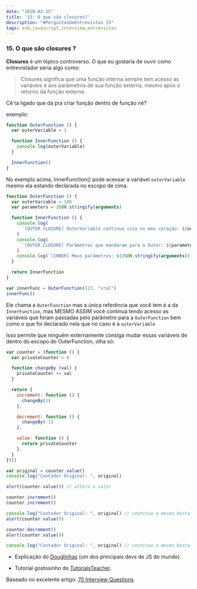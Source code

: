 ```yaml
---
date: "2020-02-15"
title: '15: O que são closures?'
description: "#PerguntasDeEntrevistas 15"
tags: es6,javascript,interview,entrevistas
---
```



### 15. O que são closures ?

**Closures** é um tópico controverso. O que eu gostaria de ouvir como entrevistador seria algo como:

> Closures significa que uma função interna sempre tem acesso as variáveis e aos parâmetros de sua função externa, mesmo após o retorno da função externa.

Cê ta ligado que dá pra criar função dentro de função né?

exemplo:

```js
function OuterFunction () {
  var outerVariable = 1

  function InnerFunction () {
    console.log(outerVariable)
  }

  InnerFunction()
}
```

No exemplo acima, InnerFunction() pode acessar a variável `outerVariable` mesmo ela estando declarada no escopo de cima.

```js
function OuterFunction () {
  var outerVariable = 100
  var parameters = JSON.stringify(arguments)

  function InnerFunction () {
    console.log(
      `[OUTER CLOSURE] OuterVariable continua viva no meu coração: ${outerVariable}`
    )
    console.log(
      `[OUTER CLOSURE] Parâmetros que mandaram para o Outer: ${parameters}`
    )
    console.log(`[INNER] Meus parâmetros: ${JSON.stringify(arguments)}`)
  }

  return InnerFunction
}

var innerFunc = OuterFunction(123, "vral")
innerFunc()
```

Ele chama a `OuterFunction` mas a única referência que você tem é a da `InnerFunction`, mas MESMO ASSIM você continua tendo acesso as variáveis que foram passadas pelo parâmetro para a `OuterFunction` bem como o que foi declarado nela que no caso é a `outerVariable`

Isso permite que ninguém externamente consiga mudar essas variáveis de dentro do escopo do OuterFunction, olha só:

```js
var counter = (function () {
  var privateCounter = 0

  function changeBy (val) {
    privateCounter += val
  }

  return {
    increment: function () {
      changeBy(1)
    },

    decrement: function () {
      changeBy(-1)
    },

    value: function () {
      return privateCounter
    },
  }
})()

var original = counter.value()
console.log("Contador Original: ", original)

alert(counter.value()) // altera o valor

counter.increment()
counter.increment()

console.log("Contador Original: ", original) // continua a mesma bosta
alert(counter.value())

counter.decrement()
alert(counter.value())

console.log("Contador Original: ", original) // continua a mesma bosta

```

-   Explicação do [Douglinhas](http://www.crockford.com/javascript/private.html) (um dos principais devs de JS do mundo).

-   Tutorial gostosinho do [TutorialsTeacher](https://www.tutorialsteacher.com/javascript/closure-in-javascript).

Baseado no excelente artigo: [70 Interview Questions](https://dev.to/macmacky/70-javascript-interview-questions-5gfi)

